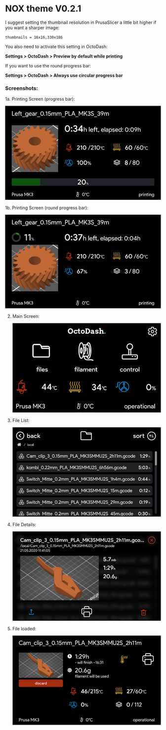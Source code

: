 # NOX theme V0.2.1

I suggest setting the thumbnail resolution in PrusaSlicer a little bit higher if you want a sharper image:

```
thumbnails = 16x16,330x186
```

You also need to activate this setting in OctoDash:

**Settings > OctoDash > Preview by default while printing**

If you want to use the round progress bar:

**Settings > OctoDash > Always use circular progress bar**

### Screenshots:

1a. Printing Screen (progress bar):

   ![Printing screen 1](screenshots/screenshot_printing1.png)


1b. Printing Screen (round progress bar):

   ![Printing screen 2](screenshots/screenshot_printing2.png)


2. Main Screen:

   ![Main screen](screenshots/screenshot_main-screen.png)

3. File List:

   ![File list](screenshots/screenshot_files.png)

4. File Details:

   ![File details](screenshots/screenshot_file.png)

5. File loaded:

   ![File loaded](screenshots/screenshot_file-loaded.png)
